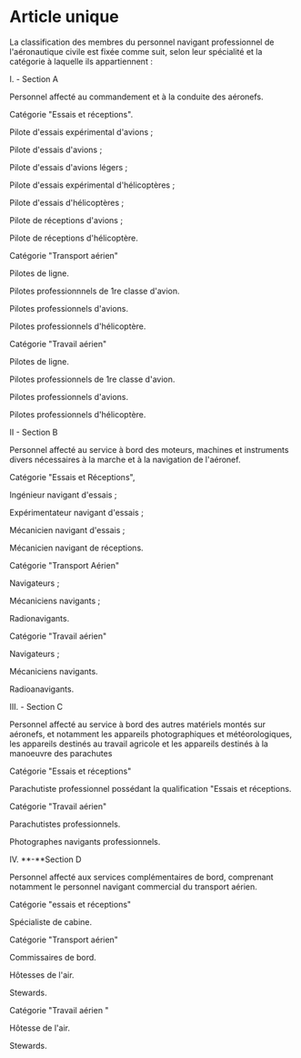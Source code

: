 # Article unique

La classification des membres du personnel navigant professionnel de l'aéronautique civile est fixée comme suit, selon leur spécialité et la catégorie à laquelle ils appartiennent :

I. - Section A

Personnel affecté au commandement et à la conduite des aéronefs.

Catégorie "Essais et réceptions".

Pilote d'essais expérimental d'avions ;

Pilote d'essais d'avions ;

Pilote d'essais d'avions légers ;

Pilote d'essais expérimental d'hélicoptères ;

Pilote d'essais d'hélicoptères ;

Pilote de réceptions d'avions ;

Pilote de réceptions d'hélicoptère.

Catégorie "Transport aérien"

Pilotes de ligne.

Pilotes professionnnels de 1re classe d'avion.

Pilotes professionnels d'avions.

Pilotes professionnels d'hélicoptère.

Catégorie "Travail aérien"

Pilotes de ligne.

Pilotes professionnels de 1re classe d'avion.

Pilotes professionnels d'avions.

Pilotes professionnels d'hélicoptère.

II - Section B

Personnel affecté au service à bord des moteurs, machines et instruments divers nécessaires à la marche et à la navigation de l'aéronef.

Catégorie "Essais et Réceptions",

Ingénieur navigant d'essais ;

Expérimentateur navigant d'essais ;

Mécanicien navigant d'essais ;

Mécanicien navigant de réceptions.

Catégorie "Transport Aérien"

Navigateurs ;

Mécaniciens navigants ;

Radionavigants.

Catégorie "Travail aérien"

Navigateurs ;

Mécaniciens navigants.

Radioanavigants.

III. - Section C

Personnel affecté au service à bord des autres matériels montés sur aéronefs, et notamment les appareils photographiques et météorologiques, les appareils destinés au travail agricole et les appareils destinés à la manoeuvre des parachutes

Catégorie "Essais et réceptions"

Parachutiste professionnel possédant la qualification "Essais et réceptions.

Catégorie "Travail aérien"

Parachutistes professionnels.

Photographes navigants professionnels.

IV. **-**Section D

Personnel affecté aux services complémentaires de bord, comprenant notamment le personnel navigant commercial du transport aérien.

Catégorie "essais et réceptions"

Spécialiste de cabine.

Catégorie "Transport aérien"

Commissaires de bord.

Hôtesses de l'air.

Stewards.

Catégorie "Travail aérien "

Hôtesse de l'air.

Stewards.
